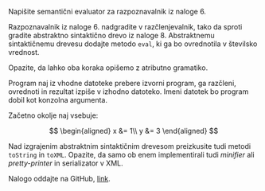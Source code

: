 Napišite semantični evaluator za razpoznavalnik iz naloge 6.

Razpoznavalnik iz naloge 6. nadgradite v razčlenjevalnik, tako da sproti gradite abstraktno sintaktično drevo iz naloge 8.
Abstraktnemu sintaktičnemu drevesu dodajte metodo `eval`, ki ga bo ovrednotila v številsko vrednost.

Opazite, da lahko oba koraka opišemo z atributno gramatiko.

Program naj iz vhodne datoteke prebere izvorni program, ga razčleni, ovrednoti in rezultat izpiše v izhodno datoteko. Imeni datotek bo program dobil kot konzolna argumenta.

Začetno okolje naj vsebuje:

$$
\begin{aligned}
    x &= 1\\
    y &= 3
\end{aligned}
$$

Nad izgrajenim abstraktnim sintaktičnim drevesom preizkusite tudi metodi `toString` in `toXML`.
Opazite, da samo ob enem implementirali tudi *minifier* ali *pretty-printer* in serializator v XML.

Nalogo oddajte na GitHub, [link](https://classroom.github.com/a/hdFQzC-R).
